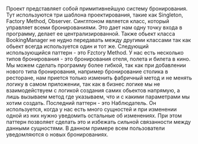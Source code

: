 Проект представляет собой примитивнейшую систему бронирования. Тут используются три шаблона проектирования, такие как Singleton, Factory Method, Observer.
Синглтоном является класс, который управляет всеми бронированиями. Это дает нам одну точку входа в программу, делает ее централизированной. Также обьект класса
BookingManager не нудно передавать между другими классами так как обьект всегда используется один и тот же.
Следующий использующийся паттерн - это Fzctory Method. У нас есть несколько типов бронирования - это бронирования отеля, полета и билета в кино.
Мы можем сделать программу более гибкой, так как при добавлении нового типа бронирования, например бронирование столика в ресторане, нам приется только 
изменить фабричный метод и не менять логику в самом приложении, так как в бизнес логике мы не взаимодействуем с логикой создания самих обьектов напрямую, а лишь 
вызываем метод где указываем, что и с какими параметрами мы хотим создать.
Последний паттерн - это Наблюдатель. Он используется, когда у нас есть много сущностей и при изменении одной из них нужно уведомить остальные об изменениях. При этом 
паттерн позволяет сделать это и избежать сильной связанности между данными сущностями. В данном примере всем пользователи уведомляются о новых бронированиях. 
